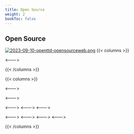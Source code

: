 ```yaml
---
title: Open Source
weight: 2
bookToc: false
---
```


## Open Source



[![2023-09-10-openttd-opensourceweb.png](https://i.postimg.cc/w9xMSs3c/2023-09-10-openttd-opensourceweb.png)](/)
{{< columns >}}


<--->

{{< /columns >}}



{{< columns >}}


<--->

<--->

<--->
<--->
<--->


<--->
<--->
<--->
<--->

{{< /columns >}}
